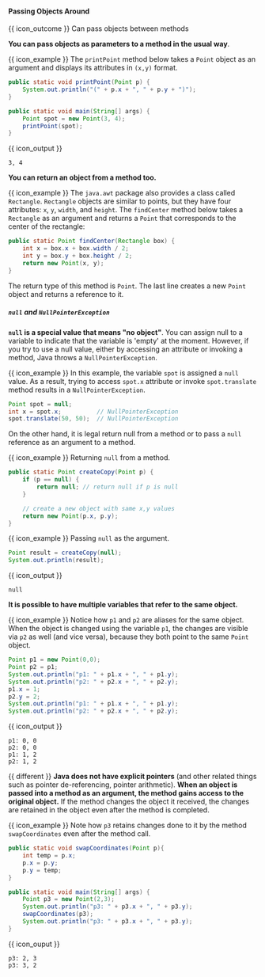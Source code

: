 <div id="title">

#### Passing Objects Around

</div>

<span id="prereqs"></span>

<span id="outcomes">{{ icon_outcome }} Can pass objects between methods</span>

<div id="body">

**You can pass objects as parameters to a method in the usual way**.

<box>

{{ icon_example }} The `printPoint` method below takes a `Point` object as an argument and displays its attributes in `(x,y)` format.

```java
public static void printPoint(Point p) {
    System.out.println("(" + p.x + ", " + p.y + ")");
}

public static void main(String[] args) {
    Point spot = new Point(3, 4);
    printPoint(spot);
}
```
{{ icon_output }}
```
3, 4
```
</box>

**You can return an object from a method too.**

<box>

{{ icon_example }} The `java.awt` package also provides a class called `Rectangle`. `Rectangle` objects are similar to points, but they have four attributes: `x`, `y`, `width`, and `height`. The `findCenter` method below takes a `Rectangle` as an argument and returns a `Point` that corresponds to the center of the rectangle:

```java
public static Point findCenter(Rectangle box) {
    int x = box.x + box.width / 2;
    int y = box.y + box.height / 2;
    return new Point(x, y);
}
```
The return type of this method is `Point`. The last line creates a new `Point` object and returns a reference to it.
</box>

##### `null` and `NullPointerException`

<div class="indented">

**`null` is a special value that means "no object"**. You can assign null to a variable to indicate that the variable is 'empty' at the moment. However, if you try to use a null value, either by accessing an attribute or invoking a method, Java throws a `NullPointerException`.

<box>

{{ icon_example }} In this example, the variable `spot` is assigned a `null` value. As a result, trying to access `spot.x` attribute or invoke `spot.translate` method results in a `NullPointerException`.

```java
Point spot = null;
int x = spot.x;          // NullPointerException
spot.translate(50, 50);  // NullPointerException
```
</box>

On the other hand, it is legal return null from a method or to pass a `null` reference as an argument to a method.

<box>

{{ icon_example }} Returning `null` from a method.

```java
public static Point createCopy(Point p) {
    if (p == null) {
        return null; // return null if p is null
    }

    // create a new object with same x,y values
    return new Point(p.x, p.y);
}
```

{{ icon_example }} Passing `null` as the argument.

```java
Point result = createCopy(null);
System.out.println(result);
```
{{ icon_output }}
```
null
```

</box>
</div>

**It is possible to have multiple variables that refer to the same object.**

<box>

{{ icon_example }} Notice how `p1` and `p2` are aliases for the same object. When the object is changed using the variable `p1`, the changes are visible via `p2` as well (and vice versa), because they both point to the same `Point` object.

```java
Point p1 = new Point(0,0);
Point p2 = p1;
System.out.println("p1: " + p1.x + ", " + p1.y);
System.out.println("p2: " + p2.x + ", " + p2.y);
p1.x = 1;
p2.y = 2;
System.out.println("p1: " + p1.x + ", " + p1.y);
System.out.println("p2: " + p2.x + ", " + p2.y);
```
{{ icon_output }}
```
p1: 0, 0
p2: 0, 0
p1: 1, 2
p2: 1, 2
```
</box>

{{ different }} **Java does not have explicit pointers** (and other related things such as pointer de-referencing, pointer arithmetic). **When an object is passed into a method as an argument, the method gains access to the original object.** If the method changes the object it received, the changes are retained in the object even after the method is completed.

<box>

{{ icon_example }} Note how `p3` retains changes done to it by the method `swapCoordinates` even after the method call.

```java
public static void swapCoordinates(Point p){
    int temp = p.x;
    p.x = p.y;
    p.y = temp;
}

public static void main(String[] args) {
    Point p3 = new Point(2,3);
    System.out.println("p3: " + p3.x + ", " + p3.y);
    swapCoordinates(p3);
    System.out.println("p3: " + p3.x + ", " + p3.y);
}
```
{{ icon_ouput }}
```
p3: 2, 3
p3: 3, 2
```

</box>

</div>

<div id="extras">
  <include src="exercisesPanel.md" boilerplate />
</div>